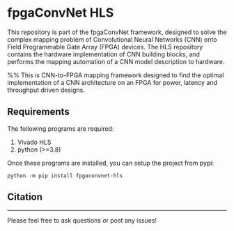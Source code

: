# fpgaConvNet HLS

This repository is part of the fpgaConvNet framework, designed to solve the complex mapping problem of Convolutional Neural Networks (CNN) onto Field Programmable Gate Array (FPGA) devices.
The HLS repository contains the hardware implementation of CNN building blocks, and performs the mapping automation of a CNN model description to hardware.

%% This is CNN-to-FPGA mapping framework designed to find the optimal implementation of a CNN architecture on an FPGA for power, latency and throughput driven designs.

## Requirements

The following programs are required:

1. Vivado HLS
2. python (>=3.8)

Once these programs are installed, you can setup the project from pypi:

```
python -m pip install fpgaconvnet-hls
```

## Citation

---

Please feel free to ask questions or post any issues!
